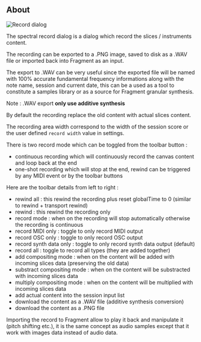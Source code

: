 ## About

![Record dialog](images/record.png)

The spectral record dialog is a dialog which record the slices / instruments content.

The recording can be exported to a .PNG image, saved to disk as a .WAV file or imported back into Fragment as an input.

The export to .WAV can be very useful since the exported file will be named with 100% accurate fundamental frequency informations along with the note name, session and current date, this can be a used as a tool to constitute a samples library or as a source for Fragment granular synthesis.

Note : .WAV export **only use additive synthesis**

By default the recording replace the old content with actual slices content.

The recording area width correspond to the width of the session score or the user defined `record width` value in settings.

There is two record mode which can be toggled from the toolbar button :
* continuous recording which will continuously record the canvas content and loop back at the end
* one-shot recording which will stop at the end, rewind can be triggered by any MIDI event or by the toolbar buttons

Here are the toolbar details from left to right :

* rewind all : this rewind the recording plus reset globalTime to 0 (similar to rewind + transport rewind)
* rewind : this rewind the recording only
* record mode : when on the recording will stop automatically otherwise the recording is continuous
* record MIDI only : toggle to only record MIDI output
* record OSC only : toggle to only record OSC output
* record synth data only : toggle to only record synth data output (default)
* record all : toggle to record all types (they are added together)
* add compositing mode : when on the content will be added with incoming slices data (preserving the old data)
* substract compositing mode : when on the content will be substracted with incoming slices data
* multiply compositing mode : when on the content will be multiplied with incoming slices data
* add actual content into the session input list
* download the content as a .WAV file (additive synthesis conversion)
* download the content as a .PNG file

Importing the record to Fragment allow to play it back and manipulate it (pitch shifting etc.), it is the same concept as audio samples except that it work with images data instead of audio data.
